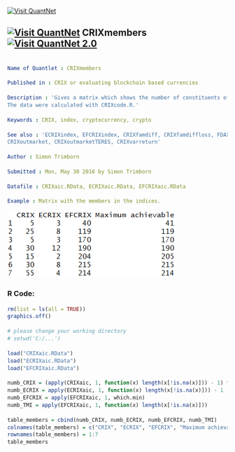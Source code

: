 
[<img src="https://github.com/QuantLet/Styleguide-and-FAQ/blob/master/pictures/banner.png" width="888" alt="Visit QuantNet">](http://quantlet.de/)

## [<img src="https://github.com/QuantLet/Styleguide-and-FAQ/blob/master/pictures/qloqo.png" alt="Visit QuantNet">](http://quantlet.de/) **CRIXmembers** [<img src="https://github.com/QuantLet/Styleguide-and-FAQ/blob/master/pictures/QN2.png" width="60" alt="Visit QuantNet 2.0">](http://quantlet.de/)

```yaml

Name of Quantlet : CRIXmembers

Published in : CRIX or evaluating blockchain based currencies

Description : 'Gives a matrix which shows the number of constituents of the indices in the periods.
The data were calculated with CRIXcode.R.'

Keywords : CRIX, index, cryptocurrency, crypto

See also : 'ECRIXindex, EFCRIXindex, CRIXfamdiff, CRIXfamdiffloss, FDAXloss, CRIXhnoptions,
CRIXoutmarket, CRIXoutmarketTERES, CRIXvarreturn'

Author : Simon Trimborn

Submitted : Mon, May 30 2016 by Simon Trimborn

Datafile : CRIXaic.RData, ECRIXaic.RData, EFCRIXaic.RData

Example : Matrix with the members in the indices.

```

![Picture1](CRIXmembers_table.PNG)


### R Code:
```r
rm(list = ls(all = TRUE))
graphics.off()

# please change your working directory 
# setwd('C:/...')

load("CRIXaic.RData")
load("ECRIXaic.RData")
load("EFCRIXaic.RData")

numb_CRIX = (apply(CRIXaic, 1, function(x) length(x[!is.na(x)])) - 1) * 5
numb_ECRIX = apply(ECRIXaic, 1, function(x) length(x[!is.na(x)])) - 1
numb_EFCRIX = apply(EFCRIXaic, 1, which.min)
numb_TMI = apply(EFCRIXaic, 1, function(x) length(x[!is.na(x)]))

table_members = cbind(numb_CRIX, numb_ECRIX, numb_EFCRIX, numb_TMI)
colnames(table_members) = c("CRIX", "ECRIX", "EFCRIX", "Maximum achievable")
rownames(table_members) = 1:7
table_members

```

